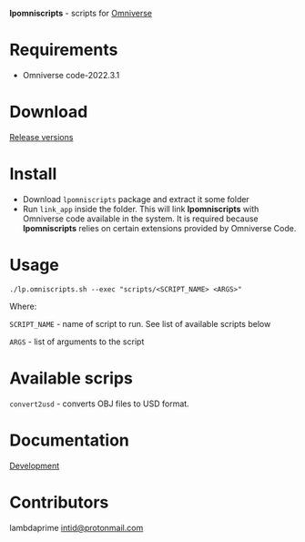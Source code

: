 **lpomniscripts** - scripts for [Omniverse](https://www.nvidia.com/en-us/omniverse/)

# Requirements

- Omniverse code-2022.3.1

# Download

[Release versions](https://github.com/lambdaprime/lpomniscripts/tree/main/lpomniscripts/release/CHANGELOG.md)

# Install

- Download `lpomniscripts` package and extract it some folder
- Run `link_app` inside the folder. This will link **lpomniscripts** with Omniverse code available in the system. It is required because **lpomniscripts** relies on certain extensions provided by Omniverse Code. 

# Usage

```
./lp.omniscripts.sh --exec "scripts/<SCRIPT_NAME> <ARGS>"
```

Where:

`SCRIPT_NAME` - name of script to run. See list of available scripts below

`ARGS` - list of arguments to the script


# Available scrips

`convert2usd` - converts OBJ files to USD format.

# Documentation

[Development](DEVELOPMENT.md)

# Contributors

lambdaprime <intid@protonmail.com>
